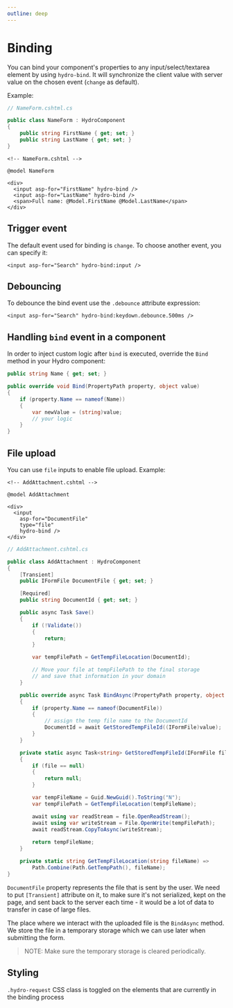 ```yaml
---
outline: deep
---
```


# Binding

You can bind your component's properties to any input/select/textarea element by using `hydro-bind`. It will synchronize the client value with server value on the chosen event (`change` as default).

Example:

```csharp
// NameForm.cshtml.cs

public class NameForm : HydroComponent
{
    public string FirstName { get; set; }
    public string LastName { get; set; }
}
```

```razor
<!-- NameForm.cshtml -->

@model NameForm

<div>
  <input asp-for="FirstName" hydro-bind />
  <input asp-for="LastName" hydro-bind />
  <span>Full name: @Model.FirstName @Model.LastName</span>
</div>
```

## Trigger event

The default event used for binding is `change`. To choose another event, you can specify it:

```razor
<input asp-for="Search" hydro-bind:input />
```

## Debouncing

To debounce the bind event use the `.debounce` attribute expression:
```razor
<input asp-for="Search" hydro-bind:keydown.debounce.500ms />
```

## Handling `bind` event in a component

In order to inject custom logic after `bind` is executed, override the `Bind` method in your Hydro component:

```c#
public string Name { get; set; }

public override void Bind(PropertyPath property, object value)
{
    if (property.Name == nameof(Name))
    {
        var newValue = (string)value;
        // your logic    
    }
}
```

## File upload

You can use `file` inputs to enable file upload. Example:

```razor
<!-- AddAttachment.cshtml -->

@model AddAttachment

<div>
  <input
    asp-for="DocumentFile"
    type="file"
    hydro-bind />
</div>
```

```c#
// AddAttachment.cshtml.cs

public class AddAttachment : HydroComponent
{
    [Transient]
    public IFormFile DocumentFile { get; set; }

    [Required]
    public string DocumentId { get; set; }

    public async Task Save()
    {
        if (!Validate())
        {
            return;
        }

        var tempFilePath = GetTempFileLocation(DocumentId);

        // Move your file at tempFilePath to the final storage
        // and save that information in your domain
    }

    public override async Task BindAsync(PropertyPath property, object value)
    {
        if (property.Name == nameof(DocumentFile))
        {
            // assign the temp file name to the DocumentId
            DocumentId = await GetStoredTempFileId((IFormFile)value);
        }
    }

    private static async Task<string> GetStoredTempFileId(IFormFile file)
    {
        if (file == null)
        {
            return null;
        }

        var tempFileName = Guid.NewGuid().ToString("N");
        var tempFilePath = GetTempFileLocation(tempFileName);

        await using var readStream = file.OpenReadStream();
        await using var writeStream = File.OpenWrite(tempFilePath);
        await readStream.CopyToAsync(writeStream);
        
        return tempFileName;
    }

    private static string GetTempFileLocation(string fileName) =>
        Path.Combine(Path.GetTempPath(), fileName);
}
```

`DocumentFile` property represents the file that is sent by the user. We need to put `[Transient]` attribute on it, to make sure it's not
serialized, kept on the page, and sent back to the server each time - it would be a lot of data to transfer in case of large files.

The place where we interact with the uploaded file is the `BindAsync` method. We store the file in a temporary storage
which we can use later when submitting the form.

> NOTE: Make sure the temporary storage is cleared periodically.

## Styling

`.hydro-request` CSS class is toggled on the elements that are currently in the binding process